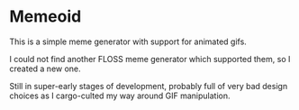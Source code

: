 # Memeoid

This is a simple meme generator with support for animated gifs.

I could not find another FLOSS meme generator which supported them, so I created a new one.

Still in super-early stages of development, probably full of very bad design choices as I cargo-culted my way around GIF manipulation.